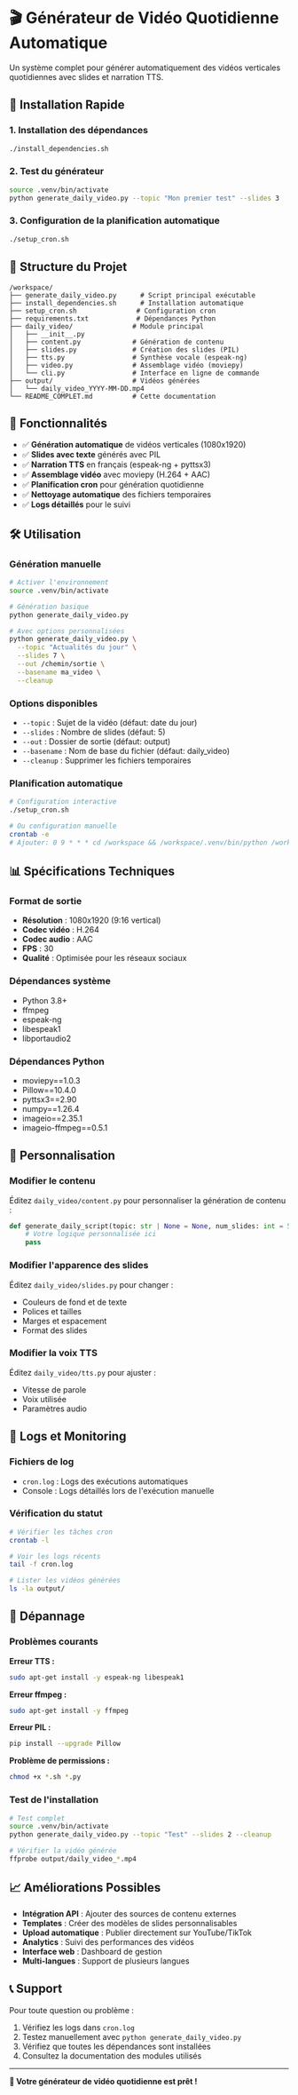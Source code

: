# 🎬 Générateur de Vidéo Quotidienne Automatique

Un système complet pour générer automatiquement des vidéos verticales quotidiennes avec slides et narration TTS.

## 🚀 Installation Rapide

### 1. Installation des dépendances
```bash
./install_dependencies.sh
```

### 2. Test du générateur
```bash
source .venv/bin/activate
python generate_daily_video.py --topic "Mon premier test" --slides 3
```

### 3. Configuration de la planification automatique
```bash
./setup_cron.sh
```

## 📁 Structure du Projet

```
/workspace/
├── generate_daily_video.py      # Script principal exécutable
├── install_dependencies.sh      # Installation automatique
├── setup_cron.sh               # Configuration cron
├── requirements.txt            # Dépendances Python
├── daily_video/               # Module principal
│   ├── __init__.py
│   ├── content.py             # Génération de contenu
│   ├── slides.py              # Création des slides (PIL)
│   ├── tts.py                 # Synthèse vocale (espeak-ng)
│   ├── video.py               # Assemblage vidéo (moviepy)
│   └── cli.py                 # Interface en ligne de commande
├── output/                    # Vidéos générées
│   └── daily_video_YYYY-MM-DD.mp4
└── README_COMPLET.md          # Cette documentation
```

## 🎯 Fonctionnalités

- ✅ **Génération automatique** de vidéos verticales (1080x1920)
- ✅ **Slides avec texte** générés avec PIL
- ✅ **Narration TTS** en français (espeak-ng + pyttsx3)
- ✅ **Assemblage vidéo** avec moviepy (H.264 + AAC)
- ✅ **Planification cron** pour génération quotidienne
- ✅ **Nettoyage automatique** des fichiers temporaires
- ✅ **Logs détaillés** pour le suivi

## 🛠️ Utilisation

### Génération manuelle
```bash
# Activer l'environnement
source .venv/bin/activate

# Génération basique
python generate_daily_video.py

# Avec options personnalisées
python generate_daily_video.py \
  --topic "Actualités du jour" \
  --slides 7 \
  --out /chemin/sortie \
  --basename ma_video \
  --cleanup
```

### Options disponibles
- `--topic` : Sujet de la vidéo (défaut: date du jour)
- `--slides` : Nombre de slides (défaut: 5)
- `--out` : Dossier de sortie (défaut: output)
- `--basename` : Nom de base du fichier (défaut: daily_video)
- `--cleanup` : Supprimer les fichiers temporaires

### Planification automatique
```bash
# Configuration interactive
./setup_cron.sh

# Ou configuration manuelle
crontab -e
# Ajouter: 0 9 * * * cd /workspace && /workspace/.venv/bin/python /workspace/generate_daily_video.py --topic "Actu du jour" --slides 5 --out /workspace/output --basename daily_video --cleanup >> /workspace/cron.log 2>&1
```

## 📊 Spécifications Techniques

### Format de sortie
- **Résolution** : 1080x1920 (9:16 vertical)
- **Codec vidéo** : H.264
- **Codec audio** : AAC
- **FPS** : 30
- **Qualité** : Optimisée pour les réseaux sociaux

### Dépendances système
- Python 3.8+
- ffmpeg
- espeak-ng
- libespeak1
- libportaudio2

### Dépendances Python
- moviepy==1.0.3
- Pillow==10.4.0
- pyttsx3==2.90
- numpy==1.26.4
- imageio==2.35.1
- imageio-ffmpeg==0.5.1

## 🔧 Personnalisation

### Modifier le contenu
Éditez `daily_video/content.py` pour personnaliser la génération de contenu :
```python
def generate_daily_script(topic: str | None = None, num_slides: int = 5) -> List[Dict[str, str]]:
    # Votre logique personnalisée ici
    pass
```

### Modifier l'apparence des slides
Éditez `daily_video/slides.py` pour changer :
- Couleurs de fond et de texte
- Polices et tailles
- Marges et espacement
- Format des slides

### Modifier la voix TTS
Éditez `daily_video/tts.py` pour ajuster :
- Vitesse de parole
- Voix utilisée
- Paramètres audio

## 📝 Logs et Monitoring

### Fichiers de log
- `cron.log` : Logs des exécutions automatiques
- Console : Logs détaillés lors de l'exécution manuelle

### Vérification du statut
```bash
# Vérifier les tâches cron
crontab -l

# Voir les logs récents
tail -f cron.log

# Lister les vidéos générées
ls -la output/
```

## 🚨 Dépannage

### Problèmes courants

**Erreur TTS :**
```bash
sudo apt-get install -y espeak-ng libespeak1
```

**Erreur ffmpeg :**
```bash
sudo apt-get install -y ffmpeg
```

**Erreur PIL :**
```bash
pip install --upgrade Pillow
```

**Problème de permissions :**
```bash
chmod +x *.sh *.py
```

### Test de l'installation
```bash
# Test complet
source .venv/bin/activate
python generate_daily_video.py --topic "Test" --slides 2 --cleanup

# Vérifier la vidéo générée
ffprobe output/daily_video_*.mp4
```

## 📈 Améliorations Possibles

- **Intégration API** : Ajouter des sources de contenu externes
- **Templates** : Créer des modèles de slides personnalisables
- **Upload automatique** : Publier directement sur YouTube/TikTok
- **Analytics** : Suivi des performances des vidéos
- **Interface web** : Dashboard de gestion
- **Multi-langues** : Support de plusieurs langues

## 📞 Support

Pour toute question ou problème :
1. Vérifiez les logs dans `cron.log`
2. Testez manuellement avec `python generate_daily_video.py`
3. Vérifiez que toutes les dépendances sont installées
4. Consultez la documentation des modules utilisés

---

**🎉 Votre générateur de vidéo quotidienne est prêt !**